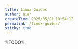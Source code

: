 ```yaml
---
title: Linux Guides
author: aier
createTime: 2025/05/28 10:54:12
permalink: /linux-guides/
sticky: true
---
```


?!TODO?!
